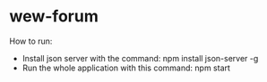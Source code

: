 # wew-forum

How to run:
 - Install json server with the command:
	npm install json-server -g
 - Run the whole application with this command:
    npm start
